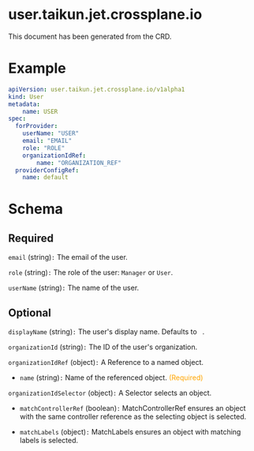 
user.taikun.jet.crossplane.io
=============================


This document has been generated from the CRD.
  

# Example


```yaml
apiVersion: user.taikun.jet.crossplane.io/v1alpha1
kind: User
metadata:
    name: USER
spec:
  forProvider:
    userName: "USER"
    email: "EMAIL"
    role: "ROLE"
    organizationIdRef:
        name: "ORGANIZATION_REF"
  providerConfigRef:
    name: default
```  

# Schema
  

## Required
  
`email` (string)`:` The email of the user.
  
`role` (string)`:` The role of the user: `Manager` or `User`.
  
`userName` (string)`:` The name of the user.
  

## Optional
  
`displayName` (string)`:` The user's display name. Defaults to ` `.
  
`organizationId` (string)`:` The ID of the user's organization.
  
`organizationIdRef` (object)`:` A Reference to a named object.

* `name` (string)`:` Name of the referenced object.<font color="orange"> (Required)</font>  
  
`organizationIdSelector` (object)`:` A Selector selects an object.

* `matchControllerRef` (boolean)`:` MatchControllerRef ensures an object with the same controller reference as the selecting object is selected.  

* `matchLabels` (object)`:` MatchLabels ensures an object with matching labels is selected.  
  
